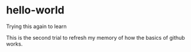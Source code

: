 # hello-world
Trying this again to learn


This is the second trial to refresh my memory of how the basics of github works.
